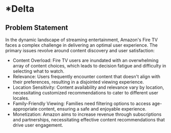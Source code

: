 # \*Delta

## Problem Statement

In the dynamic landscape of streaming entertainment, Amazon's Fire TV faces a complex challenge in delivering an optimal user experience. The primary issues revolve around content discovery and user satisfaction:

- Content Overload: Fire TV users are inundated with an overwhelming array of content choices, which leads to decision fatigue and difficulty in selecting what to watch.
- Relevance: Users frequently encounter content that doesn't align with their preferences, resulting in a disjointed viewing experience.
- Location Sensitivity: Content availability and relevance vary by location, necessitating customized recommendations to cater to different user locales.
- Family-Friendly Viewing: Families need filtering options to access age-appropriate content, ensuring a safe and enjoyable experience.
- Monetization: Amazon aims to increase revenue through subscriptions and partnerships, necessitating effective content recommendations that drive user engagement.
